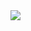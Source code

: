 <img src="https://capsule-render.vercel.app/api?type=waving&color=0:84fab0,100:8fd3f4&height=350&section=header&text=Hello%20I'm%20soomin&fontSize=85&animation=fadeIn"/>

